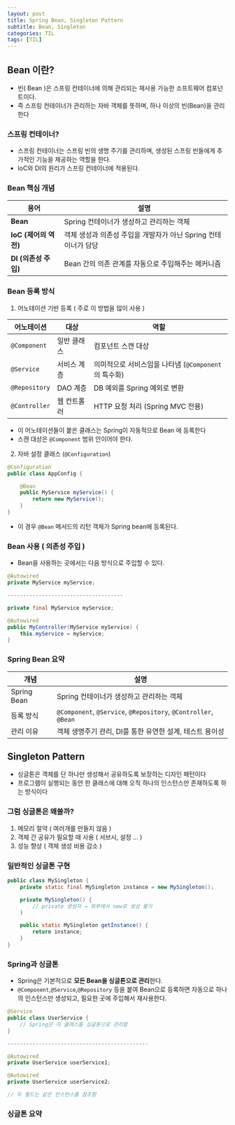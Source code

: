 ```yaml
---
layout: post
title: Spring Bean, Singleton Pattern
subtitle: Bean, Singleton
categories: TIL
tags: [TIL]
---
```


## Bean 이란?
- 빈( Bean )은 스프링 컨테이너에 의해 관리되는 재사용 가능한 소프트웨어 컴포넌트이다.
- 즉 스프링 컨테이너가 관리하는 자바 객체를 뜻하며, 하나 이상의 빈(Bean)을 관리한다

### 스프링 컨테이너?
- 스프링 컨테이너는 스프링 빈의 생명 주기를 관리하며, 생성된 스프링 빈들에게 추가적인 기능을 제공하는 역할을 한다.
- IoC와 DI의 원리가 스프링 컨테이너에 적용된다.

### Bean 핵심 개념

| 용어               | 설명                                     |
| ---------------- | -------------------------------------- |
| **Bean**         | Spring 컨테이너가 생성하고 관리하는 객체              |
| **IoC (제어의 역전)** | 객체 생성과 의존성 주입을 개발자가 아닌 Spring 컨테이너가 담당 |
| **DI (의존성 주입)**  | Bean 간의 의존 관계를 자동으로 주입해주는 메커니즘         |

### Bean 등록 방식
1. 어노테이션 기반 등록 ( 주로 이 방법을 많이 사용 )   

| 어노테이션         | 대상     | 역할                                  |
| ------------- | ------ | ----------------------------------- |
| `@Component`  | 일반 클래스 | 컴포넌트 스캔 대상                          |
| `@Service`    | 서비스 계층 | 의미적으로 서비스임을 나타냄 (`@Component`의 특수화) |
| `@Repository` | DAO 계층 | DB 예외를 Spring 예외로 변환                |
| `@Controller` | 웹 컨트롤러 | HTTP 요청 처리 (Spring MVC 전용)          |

- 이 어노테이션들이 붙은 클래스는 Spring이 자동적으로 Bean 에 등록한다
- 스캔 대상은 `@Component` 범위 안이어야 한다.

2. 자바 설정 클래스 (`@Configuration`)

```java
@Configuration
public class AppConfig {

    @Bean
    public MyService myService() {
        return new MyService();
    }
}
```

- 이 경우 `@Bean` 메서드의 리턴 객체가 Spring bean에 등록된다.

### Bean 사용 ( 의존성 주입 )
- Bean을 사용하는 곳에서는 다음 방식으로 주입할 수 있다.

```java
@Autowired
private MyService myService;

-------------------------------------

private final MyService myService;

@Autowired
public MyController(MyService myService) {
    this.myService = myService;
}
```

### Spring Bean 요약

| 개념          | 설명                                                              |
| ----------- | --------------------------------------------------------------- |
| Spring Bean | Spring 컨테이너가 생성하고 관리하는 객체                                       |
| 등록 방식       | `@Component`, `@Service`, `@Repository`, `@Controller`, `@Bean` |
| 관리 이유       | 객체 생명주기 관리, DI를 통한 유연한 설계, 테스트 용이성                              |


## Singleton Pattern
- 싱글톤은 객체를 단 하나만 생성해서 공유하도록 보장하는 디자인 패턴이다
- 프로그램이 실행되는 동안 한 클래스에 대해 오직 하나의 인스턴스만 존재하도록 하는 방식이다

### 그럼 싱글톤은 왜쓸까?
1. 메모리 절약 ( 여러개를 만들지 않음 )
2. 객체 간 공유가 필요할 때 사용 ( 서브시, 설정 ... )
3. 성능 향상 ( 객체 생성 비용 감소 )

### 일반적인 싱글톤 구현 
```java
public class MySingleton {
    private static final MySingleton instance = new MySingleton();

    private MySingleton() {
        // private 생성자 → 외부에서 new로 생성 불가
    }

    public static MySingleton getInstance() {
        return instance;
    }
}
```

### Spring과 싱글톤
- Spring은 기본적으로 **모든 Bean을 싱글톤으로 관리**한다.
- `@Component`,`@Service`,`@Repository` 등을 붙여 Bean으로 등록하면 자동으로 하나의 인스턴스만 생성되고, 필요한 곳에 주입해서 재사용한다.

```java
@Service
public class UserService {
    // Spring은 이 클래스를 싱글톤으로 관리함
}

---------------------------------------------

@Autowired
private UserService userService1;

@Autowired
private UserService userService2;

// 두 필드는 같은 인스턴스를 참조함
```

### 싱글톤 요약


